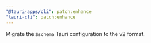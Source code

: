 ```yaml
---
"@tauri-apps/cli": patch:enhance
"tauri-cli": patch:enhance
---
```


Migrate the `$schema` Tauri configuration to the v2 format.

